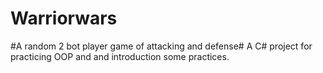 # Warriorwars

#A random 2 bot player game of attacking and defense#
A C# project for practicing OOP and and introduction some practices.
